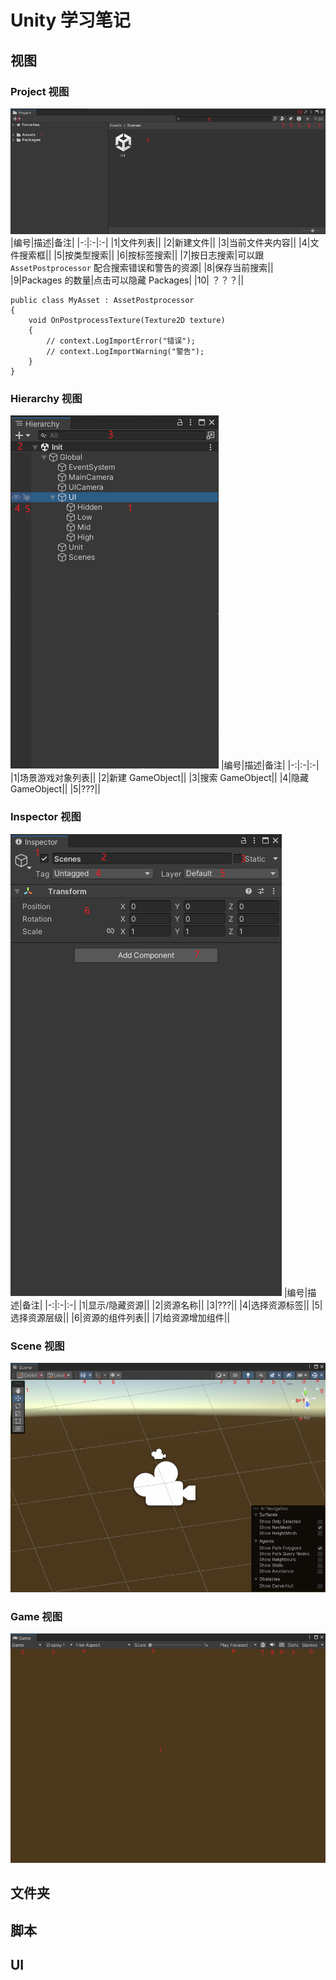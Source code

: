 # Unity 学习笔记

## 视图
### Project 视图
![Project View](<Unity 学习笔记/ProjectView.png>)
|编号|描述|备注|
|-:|:-|:-|
|1|文件列表||
|2|新建文件||
|3|当前文件夹内容||
|4|文件搜索框||
|5|按类型搜索||
|6|按标签搜索||
|7|按日志搜索|可以跟 `AssetPostprocessor` 配合搜索错误和警告的资源|
|8|保存当前搜索||
|9|Packages 的数量|点击可以隐藏 Packages|
|10| ？？？||
```CSharp
public class MyAsset : AssetPostprocessor
{
    void OnPostprocessTexture(Texture2D texture)
    {
        // context.LogImportError("错误");
        // context.LogImportWarning("警告");
    }
}
```

### Hierarchy 视图
![Hierarchy View](<Unity 学习笔记/HierarchyView.png>)
|编号|描述|备注|
|-:|:-|:-|
|1|场景游戏对象列表||
|2|新建 GameObject||
|3|搜索 GameObject||
|4|隐藏 GameObject||
|5|???||

### Inspector 视图
![Inspector View](<Unity 学习笔记/InspectorView.png>)
|编号|描述|备注|
|-:|:-|:-|
|1|显示/隐藏资源||
|2|资源名称||
|3|???||
|4|选择资源标签||
|5|选择资源层级||
|6|资源的组件列表||
|7|给资源增加组件||

### Scene 视图
![Scene View](<Unity 学习笔记/SceneView.png>)

### Game 视图
![Game View](<Unity 学习笔记/GameView.png>)

## 文件夹

## 脚本


## UI